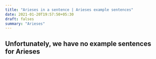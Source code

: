 ```yaml
---
title: "Arieses in a sentence | Arieses example sentences"
date: 2021-01-20T19:57:50+05:30
draft: falses
summary: "Arieses"
---
```

## Unfortunately, we have no example sentences for Arieses                 
